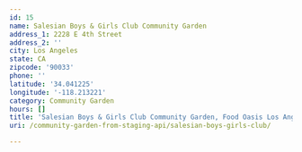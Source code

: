 ```yaml
---
id: 15
name: Salesian Boys & Girls Club Community Garden
address_1: 2228 E 4th Street
address_2: ''
city: Los Angeles
state: CA
zipcode: '90033'
phone: ''
latitude: '34.041225'
longitude: '-118.213221'
category: Community Garden
hours: []
title: 'Salesian Boys & Girls Club Community Garden, Food Oasis Los Angeles'
uri: /community-garden-from-staging-api/salesian-boys-girls-club/

---
```

